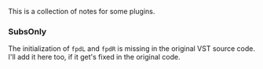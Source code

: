 This is a collection of notes for some plugins.

### SubsOnly

The initialization of `fpdL` and `fpdR` is missing in the original VST source code. I'll add it here too, if it get's fixed in the original code.
